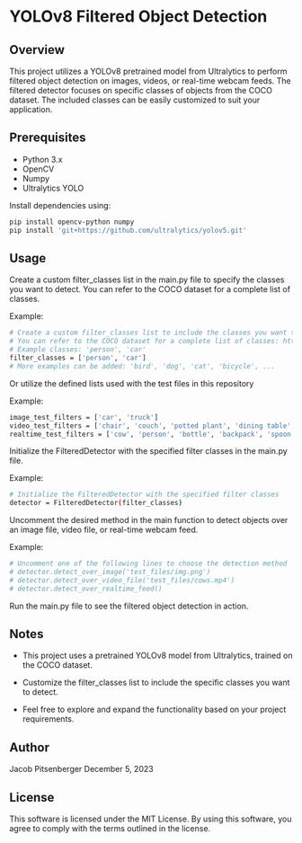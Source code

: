 # YOLOv8 Filtered Object Detection

## Overview

This project utilizes a YOLOv8 pretrained model from Ultralytics to perform filtered object detection on images, videos, or real-time webcam feeds. The filtered detector focuses on specific classes of objects from the COCO dataset. The included classes can be easily customized to suit your application.

## Prerequisites

- Python 3.x
- OpenCV
- Numpy
- Ultralytics YOLO

Install dependencies using:

```bash
pip install opencv-python numpy
pip install 'git+https://github.com/ultralytics/yolov5.git'
```
## Usage
Create a custom filter_classes list in the main.py file to specify the classes you want to detect. You can refer to the COCO dataset for a complete list of classes.

Example:
```bash
# Create a custom filter_classes list to include the classes you want to detect.
# You can refer to the COCO dataset for a complete list of classes: https://cocodataset.org/#explore
# Example classes: 'person', 'car'
filter_classes = ['person', 'car']
# More examples can be added: 'bird', 'dog', 'cat', 'bicycle', ...
```
Or utilize the defined lists used with the test files in this repository

Example:
```bash
image_test_filters = ['car', 'truck']
video_test_filters = ['chair', 'couch', 'potted plant', 'dining table', 'tv']
realtime_test_filters = ['cow', 'person', 'bottle', 'backpack', 'spoon', 'knife']
```

Initialize the FilteredDetector with the specified filter classes in the main.py file.

Example:
```bash
# Initialize the FilteredDetector with the specified filter classes
detector = FilteredDetector(filter_classes)
```

Uncomment the desired method in the main function to detect objects over an image file, video file, or real-time webcam feed.

Example:
```bash
# Uncomment one of the following lines to choose the detection method
# detector.detect_over_image('test_files/img.png')
# detector.detect_over_video_file('test_files/cows.mp4')
# detector.detect_over_realtime_feed()
```

Run the main.py file to see the filtered object detection in action.

## Notes
- This project uses a pretrained YOLOv8 model from Ultralytics, trained on the COCO dataset.

- Customize the filter_classes list to include the specific classes you want to detect.

- Feel free to explore and expand the functionality based on your project requirements.

## Author
Jacob Pitsenberger
December 5, 2023

## License

This software is licensed under the MIT License. By using this software, you agree to comply with the terms outlined in the license.